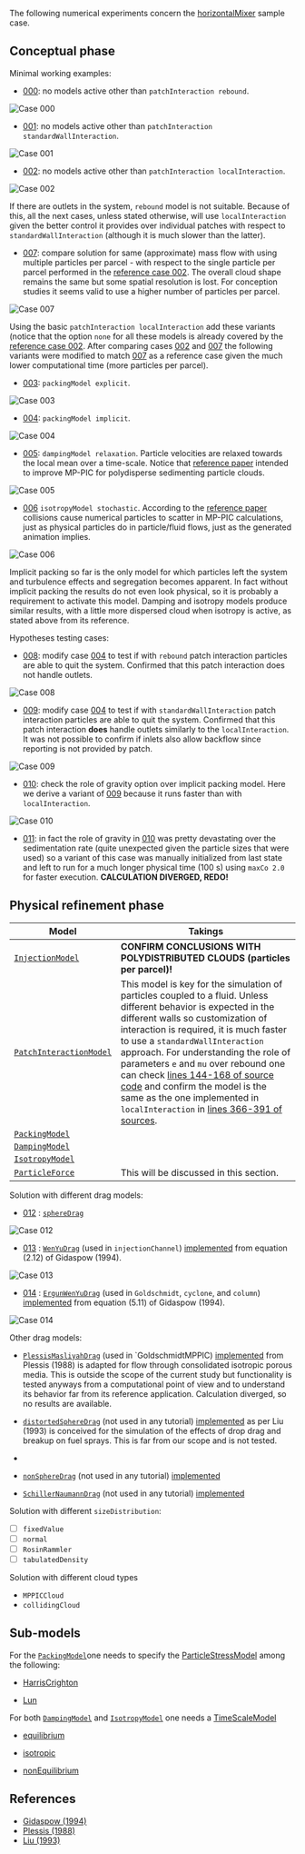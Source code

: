 The following numerical experiments concern the [horizontalMixer](https://github.com/wallytutor/OpenFOAM/tree/main/run/incompressibleDenseParticleFluid/horizontalMixer/) sample case.

## Conceptual phase

Minimal working examples:

- [000](https://github.com/wallytutor/OpenFOAM/tree/main/run/incompressibleDenseParticleFluid/horizontalMixer/000): no models active other than `patchInteraction rebound`.

![Case 000](https://github.com/wallytutor/OpenFOAM/blob/main/run/incompressibleDenseParticleFluid/horizontalMixer/animation-000.gif?raw=true)
	
- [001](https://github.com/wallytutor/OpenFOAM/tree/main/run/incompressibleDenseParticleFluid/horizontalMixer/001): no models active other than `patchInteraction standardWallInteraction`.

![Case 001](https://github.com/wallytutor/OpenFOAM/blob/main/run/incompressibleDenseParticleFluid/horizontalMixer/animation-001.gif?raw=true)

- [002](https://github.com/wallytutor/OpenFOAM/tree/main/run/incompressibleDenseParticleFluid/horizontalMixer/002): no models active other than `patchInteraction localInteraction`.

![Case 002](https://github.com/wallytutor/OpenFOAM/blob/main/run/incompressibleDenseParticleFluid/horizontalMixer/animation-002.gif?raw=true)

If there are outlets in the system, `rebound` model is not suitable. Because of this, all the next cases, unless stated otherwise, will use `localInteraction` given the better control it provides over individual patches with respect to `standardWallInteraction` (although it is much slower than the latter).

- [007](https://github.com/wallytutor/OpenFOAM/tree/main/run/incompressibleDenseParticleFluid/horizontalMixer/007): compare solution for same (approximate) mass flow with using multiple particles per parcel -  with respect to the single particle per parcel performed in the [reference case 002](https://github.com/wallytutor/OpenFOAM/tree/main/run/incompressibleDenseParticleFluid/horizontalMixer/002). The overall cloud shape remains the same but some spatial resolution is lost. For conception studies it seems valid to use a higher number of particles per parcel.

![Case 007](https://github.com/wallytutor/OpenFOAM/blob/main/run/incompressibleDenseParticleFluid/horizontalMixer/animation-007.gif?raw=true)

Using the basic `patchInteraction localInteraction` add these variants (notice that the option `none` for all these models is already covered by the [reference case 002](https://github.com/wallytutor/OpenFOAM/tree/main/run/incompressibleDenseParticleFluid/horizontalMixer/002). After comparing cases [002](https://github.com/wallytutor/OpenFOAM/tree/main/run/incompressibleDenseParticleFluid/horizontalMixer/002) and [007](https://github.com/wallytutor/OpenFOAM/tree/main/run/incompressibleDenseParticleFluid/horizontalMixer/007) the following variants were modified to match [007](https://github.com/wallytutor/OpenFOAM/tree/main/run/incompressibleDenseParticleFluid/horizontalMixer/007) as a reference case given the much lower computational time (more particles per parcel).

- [003](https://github.com/wallytutor/OpenFOAM/tree/main/run/incompressibleDenseParticleFluid/horizontalMixer/003): `packingModel explicit`.

![Case 003](https://github.com/wallytutor/OpenFOAM/blob/main/run/incompressibleDenseParticleFluid/horizontalMixer/animation-003.gif?raw=true)

- [004](https://github.com/wallytutor/OpenFOAM/tree/main/run/incompressibleDenseParticleFluid/horizontalMixer/004): `packingModel implicit`.

![Case 004](https://github.com/wallytutor/OpenFOAM/blob/main/run/incompressibleDenseParticleFluid/horizontalMixer/animation-004.gif?raw=true)

- [005](https://github.com/wallytutor/OpenFOAM/tree/main/run/incompressibleDenseParticleFluid/horizontalMixer/005): `dampingModel relaxation`. Particle velocities are relaxed towards the local mean over a time-scale. Notice that [reference paper](https://doi.org/10.1016/j.ces.2010.08.032 ) intended to improve MP-PIC for polydisperse sedimenting particle clouds.

![Case 005](https://github.com/wallytutor/OpenFOAM/blob/main/run/incompressibleDenseParticleFluid/horizontalMixer/animation-005.gif?raw=true)

- [006](https://github.com/wallytutor/OpenFOAM/tree/main/run/incompressibleDenseParticleFluid/horizontalMixer/006) `isotropyModel stochastic`. According to the [reference paper](https://doi.org/10.1016/j.ces.2012.05.047) collisions cause numerical particles to scatter in MP-PIC calculations, just as physical particles do in particle/fluid flows, just as the generated animation implies.

![Case 006](https://github.com/wallytutor/OpenFOAM/blob/main/run/incompressibleDenseParticleFluid/horizontalMixer/animation-006.gif?raw=true)

Implicit packing so far is the only model for which particles left the system and turbulence effects and segregation becomes apparent. In fact without implicit packing the results do not even look physical, so it is probably a requirement to activate this model. Damping and isotropy models produce similar results, with a little more dispersed cloud when isotropy is active, as stated above from its reference.
	
Hypotheses testing cases:

- [008](https://github.com/wallytutor/OpenFOAM/tree/main/run/incompressibleDenseParticleFluid/horizontalMixer/008): modify case [004](https://github.com/wallytutor/OpenFOAM/tree/main/run/incompressibleDenseParticleFluid/horizontalMixer/004) to test if with `rebound` patch interaction particles are able to quit the system. Confirmed that this patch interaction does not handle outlets.

![Case 008](https://github.com/wallytutor/OpenFOAM/blob/main/run/incompressibleDenseParticleFluid/horizontalMixer/animation-008.gif?raw=true)

- [009](https://github.com/wallytutor/OpenFOAM/tree/main/run/incompressibleDenseParticleFluid/horizontalMixer/009): modify case [004](https://github.com/wallytutor/OpenFOAM/tree/main/run/incompressibleDenseParticleFluid/horizontalMixer/004) to test if with `standardWallInteraction` patch interaction particles are able to quit the system. Confirmed that this patch interaction **does** handle outlets similarly to the `localInteraction`. It was not possible to confirm if inlets also allow backflow since reporting is not provided by patch.

![Case 009](https://github.com/wallytutor/OpenFOAM/blob/main/run/incompressibleDenseParticleFluid/horizontalMixer/animation-009.gif?raw=true)

- [010](https://github.com/wallytutor/OpenFOAM/tree/main/run/incompressibleDenseParticleFluid/horizontalMixer/010): check the role of gravity option over implicit packing model. Here we derive a variant of [009](https://github.com/wallytutor/OpenFOAM/tree/main/run/incompressibleDenseParticleFluid/horizontalMixer/009) because it runs faster than with `localInteraction`. 

![Case 010](https://github.com/wallytutor/OpenFOAM/blob/main/run/incompressibleDenseParticleFluid/horizontalMixer/animation-010.gif?raw=true)

- [011](https://github.com/wallytutor/OpenFOAM/tree/main/run/incompressibleDenseParticleFluid/horizontalMixer/011): in fact the role of gravity in [010](https://github.com/wallytutor/OpenFOAM/tree/main/run/incompressibleDenseParticleFluid/horizontalMixer/010) was pretty devastating over the sedimentation rate (quite unexpected given the particle sizes that were used) so a variant  of this case was manually initialized from last state and left to run for a much longer physical time (100 s) using `maxCo 2.0` for faster execution. **CALCULATION DIVERGED, REDO!**

## Physical refinement phase

| Model | Takings |
| ---- | ---- |
| [`InjectionModel`](https://cpp.openfoam.org/v11/classFoam_1_1InjectionModel.html) | **CONFIRM CONCLUSIONS WITH POLYDISTRIBUTED CLOUDS (particles per parcel)!** |
| [`PatchInteractionModel`](https://cpp.openfoam.org/v11/classFoam_1_1PatchInteractionModel.html) | This model is key for the simulation of particles coupled to a fluid. Unless different behavior is expected in the different walls so customization of interaction is required, it is much faster to use a `standardWallInteraction` approach. For understanding the role of parameters `e` and `mu` over rebound one can check [lines 144-168 of source code](https://cpp.openfoam.org/v11/StandardWallInteraction_8C_source.html) and confirm the model is the same as the one implemented in `localInteraction` in [lines 366-391 of sources](https://cpp.openfoam.org/v11/LocalInteraction_8C_source.html). |
| [`PackingModel`](https://cpp.openfoam.org/v11/classFoam_1_1PackingModel.html) |  |
| [`DampingModel`](https://cpp.openfoam.org/v11/classFoam_1_1DampingModel.html) |  |
| [`IsotropyModel`](https://cpp.openfoam.org/v11/classFoam_1_1IsotropyModel.html) |  |
| [`ParticleForce`](https://cpp.openfoam.org/v11/classFoam_1_1ParticleForce.html) | This will be discussed in this section. |

Solution with different drag models:

- [012](https://github.com/wallytutor/OpenFOAM/tree/main/run/incompressibleDenseParticleFluid/horizontalMixer/012) :  [`sphereDrag`](https://cpp.openfoam.org/v11/classFoam_1_1SphereDragForce.html)

![Case 012](https://github.com/wallytutor/OpenFOAM/blob/main/run/incompressibleDenseParticleFluid/horizontalMixer/animation-012.gif?raw=true)

- [013](https://github.com/wallytutor/OpenFOAM/tree/main/run/incompressibleDenseParticleFluid/horizontalMixer/013) :  [`WenYuDrag`](https://cpp.openfoam.org/v11/classFoam_1_1WenYuDragForce.html) (used in `injectionChannel`) [implemented](https://cpp.openfoam.org/v11/WenYuDragForce_8C_source.html) from equation (2.12) of Gidaspow (1994).

![Case 013](https://github.com/wallytutor/OpenFOAM/blob/main/run/incompressibleDenseParticleFluid/horizontalMixer/animation-013.gif?raw=true)

- [014](https://github.com/wallytutor/OpenFOAM/tree/main/run/incompressibleDenseParticleFluid/horizontalMixer/014) :  [`ErgunWenYuDrag`](https://cpp.openfoam.org/v11/classFoam_1_1ErgunWenYuDragForce.html) (used in `Goldschmidt`, `cyclone`, and `column`) [implemented](https://cpp.openfoam.org/v11/ErgunWenYuDragForce_8C_source.html) from equation (5.11) of Gidaspow (1994).

![Case 014](https://github.com/wallytutor/OpenFOAM/blob/main/run/incompressibleDenseParticleFluid/horizontalMixer/animation-014.gif?raw=true)

Other drag models:

- [`PlessisMasliyahDrag`](https://cpp.openfoam.org/v11/classFoam_1_1PlessisMasliyahDragForce.html) (used in `GoldschmidtMPPIC) [implemented](https://cpp.openfoam.org/v11/PlessisMasliyahDragForce_8C_source.html) from Plessis (1988) is adapted for flow through consolidated isotropic porous media. This is outside the scope of the current study but functionality is tested anyways from a computational point of view and to understand its behavior far from its reference application. Calculation diverged, so no results are available.

- [`distortedSphereDrag`](https://cpp.openfoam.org/v11/classFoam_1_1DistortedSphereDragForce.html) (not used in any tutorial) [implemented](https://cpp.openfoam.org/v11/DistortedSphereDragForce_8C_source.html) as per Liu (1993) is conceived for the simulation of the effects of drop drag and breakup on fuel sprays. This is far from our scope and is not tested.
- 
- [`nonSphereDrag`](https://cpp.openfoam.org/v11/classFoam_1_1NonSphereDragForce.html)  (not used in any tutorial) [implemented]()

- [`SchillerNaumannDrag`](https://cpp.openfoam.org/v11/classFoam_1_1SchillerNaumannDragForce.html)  (not used in any tutorial) [implemented]()

Solution with different `sizeDistribution`:

- [ ] `fixedValue`
- [ ] `normal`
- [ ] `RosinRammler`
- [ ] `tabulatedDensity`
	
Solution with different cloud types

- `MPPICCloud`
- `collidingCloud`

## Sub-models

For the [`PackingModel`](https://cpp.openfoam.org/v11/classFoam_1_1PackingModel.html)one needs to specify the [ParticleStressModel](https://cpp.openfoam.org/v11/classFoam_1_1ParticleStressModel.html) among the following:

- [HarrisCrighton](https://cpp.openfoam.org/v11/classFoam_1_1ParticleStressModels_1_1HarrisCrighton.html#details)

- [Lun](https://cpp.openfoam.org/v11/classFoam_1_1ParticleStressModels_1_1Lun.html#details)

For both  [`DampingModel`](https://cpp.openfoam.org/v11/classFoam_1_1DampingModel.html) and [`IsotropyModel`](https://cpp.openfoam.org/v11/classFoam_1_1IsotropyModel.html) one needs a [TimeScaleModel](https://cpp.openfoam.org/v11/classFoam_1_1TimeScaleModel.html)

- [equilibrium](https://cpp.openfoam.org/v11/classFoam_1_1TimeScaleModels_1_1equilibrium.html)

- [isotropic](https://cpp.openfoam.org/v11/classFoam_1_1TimeScaleModels_1_1isotropic.html)

- [nonEquilibrium](https://cpp.openfoam.org/v11/classFoam_1_1TimeScaleModels_1_1nonEquilibrium.html)

## References

- [Gidaspow (1994)]([https://doi.org/10.1016/C2009-0-21244-X](https://doi.org/10.1016/C2009-0-21244-X))
- [Plessis (1988)](https://doi.org/10.1007/BF00820342)
- [Liu (1993)](https://doi.org/10.4271/930072)

